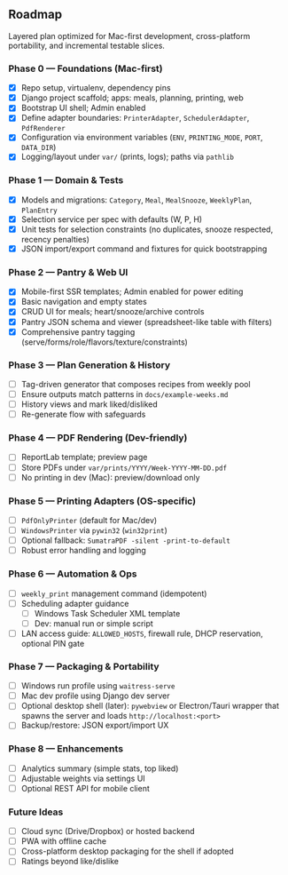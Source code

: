 ## Roadmap

Layered plan optimized for Mac-first development, cross-platform portability, and incremental testable slices.

### Phase 0 — Foundations (Mac-first)
 - [x] Repo setup, virtualenv, dependency pins
 - [x] Django project scaffold; apps: meals, planning, printing, web
 - [x] Bootstrap UI shell; Admin enabled
 - [x] Define adapter boundaries: `PrinterAdapter`, `SchedulerAdapter`, `PdfRenderer`
 - [x] Configuration via environment variables (`ENV`, `PRINTING_MODE`, `PORT`, `DATA_DIR`)
 - [x] Logging/layout under `var/` (prints, logs); paths via `pathlib`

### Phase 1 — Domain & Tests
 - [x] Models and migrations: `Category`, `Meal`, `MealSnooze`, `WeeklyPlan`, `PlanEntry`
 - [x] Selection service per spec with defaults (W, P, H)
 - [x] Unit tests for selection constraints (no duplicates, snooze respected, recency penalties)
 - [x] JSON import/export command and fixtures for quick bootstrapping

### Phase 2 — Pantry & Web UI
 - [x] Mobile-first SSR templates; Admin enabled for power editing
 - [x] Basic navigation and empty states
 - [x] CRUD UI for meals; heart/snooze/archive controls
 - [x] Pantry JSON schema and viewer (spreadsheet-like table with filters)
 - [x] Comprehensive pantry tagging (serve/forms/role/flavors/texture/constraints)

### Phase 3 — Plan Generation & History
 - [ ] Tag-driven generator that composes recipes from weekly pool
 - [ ] Ensure outputs match patterns in `docs/example-weeks.md`
 - [ ] History views and mark liked/disliked
 - [ ] Re-generate flow with safeguards

### Phase 4 — PDF Rendering (Dev-friendly)
 - [ ] ReportLab template; preview page
 - [ ] Store PDFs under `var/prints/YYYY/Week-YYYY-MM-DD.pdf`
 - [ ] No printing in dev (Mac): preview/download only

### Phase 5 — Printing Adapters (OS-specific)
 - [ ] `PdfOnlyPrinter` (default for Mac/dev)
 - [ ] `WindowsPrinter` via `pywin32` (`win32print`)
 - [ ] Optional fallback: `SumatraPDF -silent -print-to-default`
 - [ ] Robust error handling and logging

### Phase 6 — Automation & Ops
 - [ ] `weekly_print` management command (idempotent)
 - [ ] Scheduling adapter guidance
   - [ ] Windows Task Scheduler XML template
   - [ ] Dev: manual run or simple script
 - [ ] LAN access guide: `ALLOWED_HOSTS`, firewall rule, DHCP reservation, optional PIN gate

### Phase 7 — Packaging & Portability
 - [ ] Windows run profile using `waitress-serve`
 - [ ] Mac dev profile using Django dev server
 - [ ] Optional desktop shell (later): `pywebview` or Electron/Tauri wrapper that spawns the server and loads `http://localhost:<port>`
 - [ ] Backup/restore: JSON export/import UX

### Phase 8 — Enhancements
 - [ ] Analytics summary (simple stats, top liked)
 - [ ] Adjustable weights via settings UI
 - [ ] Optional REST API for mobile client

### Future Ideas
 - [ ] Cloud sync (Drive/Dropbox) or hosted backend
 - [ ] PWA with offline cache
 - [ ] Cross-platform desktop packaging for the shell if adopted
 - [ ] Ratings beyond like/dislike
